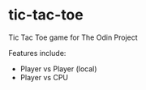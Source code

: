 # tic-tac-toe

Tic Tac Toe game for The Odin Project

Features include:
- Player vs Player (local)
- Player vs CPU
